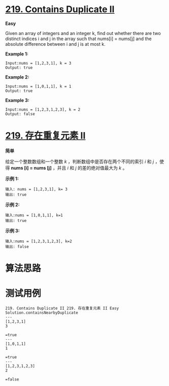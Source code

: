 # [219. Contains Duplicate II][enTitle]

**Easy**

Given an array of integers and an integer k, find out whether there are two distinct indices i and j in the array such that nums[i] = nums[j] and the absolute difference between i and j is at most k.


**Example 1:** 

```
Input:nums = [1,2,3,1], k = 3
Output: true
```


**Example 2:** 

```
Input:nums = [1,0,1,1], k = 1
Output: true
```


**Example 3:** 

```
Input:nums = [1,2,3,1,2,3], k = 2
Output: false
```








# [219. 存在重复元素 II][cnTitle]

**简单**

给定一个整数数组和一个整数  *k* ，判断数组中是否存在两个不同的索引 *i*  和 *j* ，使得 **nums [i] = nums [j]** ，并且  *i*  和  *j*  的差的绝对值最大为  *k* 。

**示例 1:** 

```
输入: nums = [1,2,3,1], k= 3
输出: true
```

**示例 2:** 

```
输入:nums = [1,0,1,1], k=1
输出: true
```

**示例 3:** 

```
输入:nums = [1,2,3,1,2,3], k=2
输出: false
```




# 算法思路

# 测试用例
```
219. Contains Duplicate II 219. 存在重复元素 II Easy
Solution.containsNearbyDuplicate
---
[1,2,3,1]
3

=true
---
[1,0,1,1]
1

=true
---
[1,2,3,1,2,3]
2

=false
```

[enTitle]: https://leetcode.com/problems/contains-duplicate-ii/
[cnTitle]: https://leetcode-cn.com/problems/contains-duplicate-ii/
